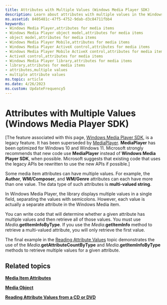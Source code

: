 ```yaml
---
title: Attributes with Multiple Values (Windows Media Player SDK)
description: Learn about attributes with multiple values in the Windows Media Player SDK. Some media item attributes can have multiple values.
ms.assetid: 8405481c-47f5-4752-9dab-d3c84711fbb4
keywords:
- Windows Media Player,attributes for media items
- Windows Media Player object model,attributes for media items
- object model,attributes for media items
- Windows Media Player Mobile,attributes for media items
- Windows Media Player ActiveX control,attributes for media items
- Windows Media Player Mobile ActiveX control,attributes for media items
- ActiveX control,attributes for media items
- Windows Media Player library,attributes for media items
- library,attributes for media items
- attributes,multiple values
- multiple attribute values
ms.topic: article
ms.date: 4/26/2023
ms.custom: UpdateFrequency5
---
```


# Attributes with Multiple Values (Windows Media Player SDK)

\[The feature associated with this page, [Windows Media Player SDK](/windows/win32/wmp/windows-media-player-sdk), is a legacy feature. It has been superseded by [MediaPlayer](/uwp/api/Windows.Media.Playback.MediaPlayer). **MediaPlayer** has been optimized for Windows 10 and Windows 11. Microsoft strongly recommends that new code use **MediaPlayer** instead of **Windows Media Player SDK**, when possible. Microsoft suggests that existing code that uses the legacy APIs be rewritten to use the new APIs if possible.\]

Some media item attributes can have multiple values. For example, the **Author**, **WM/Composer**, and **WM/Genre** attributes can each have more than one value. The data type of such attributes is **multi-valued string**.

In Windows Media Player, the library displays multiple values in a single field, separating the values with semicolons. However, each value is actually a separate attribute in the Windows Media item.

You can write code that will determine whether a given attribute has multiple values and then retrieve all of those values. You must use *Media*.**getItemInfoByType**. If you use the *Media*.**getItemInfo** method to retrieve a multi-valued attribute, you will only retrieve the first value.

The final example in the [Reading Attribute Values](reading-attribute-values.md) topic demonstrates the use of the *Media*.**getAttributeCountByType** and *Media*.**getItemInfoByType** methods to retrieve multiple values for a given attribute.

## Related topics

<dl> <dt>

[**Media Item Attributes**](media-item-attributes.md)
</dt> <dt>

[**Media Object**](media-object.md)
</dt> <dt>

[**Reading Attribute Values from a CD or DVD**](reading-attribute-values-from-a-cd-or-dvd.md)
</dt> </dl>

 

 




